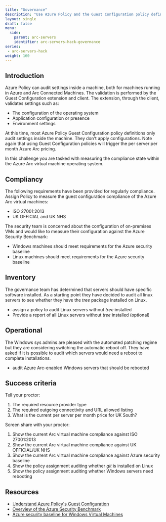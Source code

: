 ```yaml
---
title: "Governance"
description: "Use Azure Policy and the Guest Configuration policy definitions to govern your on prem resources and prove compliance."
layout: single
draft: false
menu:
  side:
    parent: arc-servers
    identifier: arc-servers-hack-governance
series:
 - arc-servers-hack
weight: 160
---
```


## Introduction

Azure Policy can audit settings inside a machine, both for machines running in Azure and Arc Connected Machines. The validation is performed by the Guest Configuration extension and client. The extension, through the client, validates settings such as:

* The configuration of the operating system
* Application configuration or presence
* Environment settings

At this time, most Azure Policy Guest Configuration policy definitions only audit settings inside the machine. They don't apply configurations. Note again that using Guest Configuration policies will trigger the per server per month Azure Arc pricing.

In this challenge you are tasked with measuring the compliance state within the Azure Arc virtual machine operating system.

## Compliancy

The following requirements have been provided for regularly compliance. Assign Policy to measure the guest configuration compliance of the Azure Arc virtual machines:

* ISO 27001:2013
* UK OFFICIAL and UK NHS

The security team is concerned about the configuration of on-premises VMs and would like to measure their configuration against the Azure Security Benchmark:

* Windows machines should meet requirements for the Azure security baseline
* Linux machines should meet requirements for the Azure security baseline

## Inventory

The governance team has determined that servers should have specific software installed. As a starting point they have decided to audit all linux servers to see whether they have the _tree_ package installed on Linux.

* assign a policy to audit Linux servers without _tree_ installed
* Provide a report of all Linux servers without _tree_ installed (optional)

## Operational

The Windows sys admins are pleased with the automated patching regime but they are considering switching the automatic reboot off. They have asked if it is possible to audit which servers would need a reboot to complete installations.

* audit Azure Arc-enabled Windows servers that should be rebooted

## Success criteria

Tell your proctor:

1. The required resource provider type
1. The required outgoing connectivity and URL allowed listing
1. What is the current per server per month price for UK South?

Screen share with your proctor:

1. Show the current Arc virtual machine compliance against ISO 27001:2013
1. Show the current Arc virtual machine compliance against UK OFFICIAL/UK NHS
1. Show the current Arc virtual machine compliance against Azure security baseline
1. Show the policy assignment auditing whether _git_ is installed on Linux
1. Show the policy assignment auditing whether Windows servers need rebooting

## Resources

* [Understand Azure Policy's Guest Configuration](https://docs.microsoft.com/azure/governance/policy/concepts/guest-configuration)
* [Overview of the Azure Security Benchmark](https://docs.microsoft.com/azure/security/benchmarks/overview)
* [Azure security baseline for Windows Virtual Machines](https://docs.microsoft.com/azure/virtual-machines/windows/security-baseline)